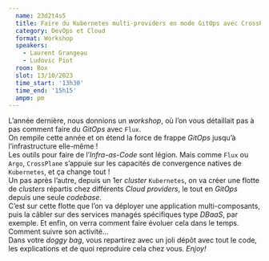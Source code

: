 ```yaml
---
  name: 23d2t4s5
  title: Faire du Kubernetes multi-providers en mode GitOps avec CrossPlane
  category: DevOps et Cloud
  format: Workshop
  speakers: 
    - Laurent Grangeau
    - Ludovic Piot
  room: Box
  slot: 13/10/2023
  time_start: '13h30'
  time_end: '15h15'
  ampm: pm
---
```

L’année dernière, nous donnions un *workshop*, où l’on vous détaillait pas à pas comment faire du *GitOps* avec `Flux`.  
On rempile cette année et on étend la force de frappe *GitOps* jusqu’à l’infrastructure elle-même !  
Les outils pour faire de l’*Infra-as-Code* sont légion. Mais comme `Flux` ou `Argo`, `CrossPlane` s’appuie sur les capacités de convergence natives de `Kubernetes`, et ça change tout !  
Un pas après l’autre, depuis un 1er *cluster* `Kubernetes`, on va créer une flotte de *clusters* répartis chez différents *Cloud providers*, le tout en *GitOps* depuis une seule *codebase*.  
C’est sur cette flotte que l’on va déployer une application multi-composants, puis la câbler sur des services managés spécifiques type *DBaaS*, par exemple. Et enfin, on verra comment faire évoluer cela dans le temps. Comment suivre son activité…  
Dans votre *doggy bag*, vous repartirez avec un joli dépôt avec tout le code, les explications et de quoi reproduire cela chez vous.
*Enjoy!*
